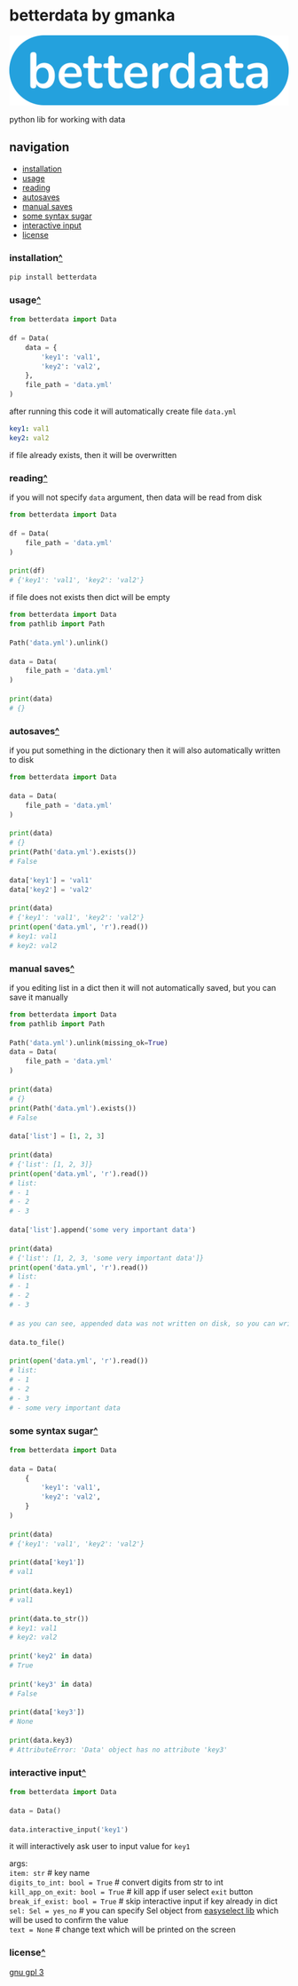# betterdata by gmanka

<img src="https://github.com/gmankab/betterdata/raw/main/img/transparent.png">

python lib for working with data

## navigation

- [installation](#installation)
- [usage](#usage)
- [reading](#reading)
- [autosaves](#autosaves)
- [manual saves](#manual-saves)
- [some syntax sugar](#some-syntax-sugar)
- [interactive input](#interactive-input)
- [license](#license)

### installation[^](#navigation)

```sh
pip install betterdata
```

### usage[^](#navigation)

```py
from betterdata import Data

df = Data(
    data = {
        'key1': 'val1',
        'key2': 'val2',
    },
    file_path = 'data.yml'
)
```

after running this code it will automatically create file `data.yml`

```yml
key1: val1
key2: val2
```

if file already exists, then it will be overwritten

### reading[^](#navigation)

if you will not specify `data` argument, then data will be read from disk

```py
from betterdata import Data

df = Data(
    file_path = 'data.yml'
)

print(df)
# {'key1': 'val1', 'key2': 'val2'}
```

if file does not exists then dict will be empty

```py
from betterdata import Data
from pathlib import Path

Path('data.yml').unlink()

data = Data(
    file_path = 'data.yml'
)

print(data)
# {}
```

### autosaves[^](#navigation)

if you put something in the dictionary then it will also automatically written to disk

```py
from betterdata import Data

data = Data(
    file_path = 'data.yml'
)

print(data)
# {}
print(Path('data.yml').exists())
# False

data['key1'] = 'val1'
data['key2'] = 'val2'

print(data)
# {'key1': 'val1', 'key2': 'val2'}
print(open('data.yml', 'r').read())
# key1: val1
# key2: val2
```

### manual saves[^](#navigation)

if you editing list in a dict then it will not automatically saved, but you can save it manually

```py
from betterdata import Data
from pathlib import Path

Path('data.yml').unlink(missing_ok=True)
data = Data(
    file_path = 'data.yml'
)

print(data)
# {}
print(Path('data.yml').exists())
# False

data['list'] = [1, 2, 3]

print(data)
# {'list': [1, 2, 3]}
print(open('data.yml', 'r').read())
# list:
# - 1
# - 2
# - 3

data['list'].append('some very important data')

print(data)
# {'list': [1, 2, 3, 'some very important data']}
print(open('data.yml', 'r').read())
# list:
# - 1
# - 2
# - 3

# as you can see, appended data was not written on disk, so you can write it manually

data.to_file()

print(open('data.yml', 'r').read())
# list:
# - 1
# - 2
# - 3
# - some very important data
```

### some syntax sugar[^](#navigation)

```py
from betterdata import Data

data = Data(
    {
        'key1': 'val1',
        'key2': 'val2',
    }
)

print(data)
# {'key1': 'val1', 'key2': 'val2'}

print(data['key1'])
# val1

print(data.key1)
# val1

print(data.to_str())
# key1: val1
# key2: val2

print('key2' in data)
# True

print('key3' in data)
# False

print(data['key3'])
# None

print(data.key3)
# AttributeError: 'Data' object has no attribute 'key3'
```

### interactive input[^](#navigation)

```py
from betterdata import Data

data = Data()

data.interactive_input('key1')
```

it will interactively ask user to input value for `key1`

args:  
`item: str` # key name  
`digits_to_int: bool = True` # convert digits from str to int  
`kill_app_on_exit: bool = True` # kill app if user select `exit` button  
`break_if_exist: bool = True` # skip   interactive input if key already in dict  
`sel: Sel = yes_no` # you can specify Sel object from [easyselect lib](https://github.com/gmankab/easyselect) which will be used to confirm the value  
`text = None` # change text which will be printed on the screen

### license[^](#navigation)

[gnu gpl 3](https://gnu.org/licenses/gpl-3.0.en.html)
